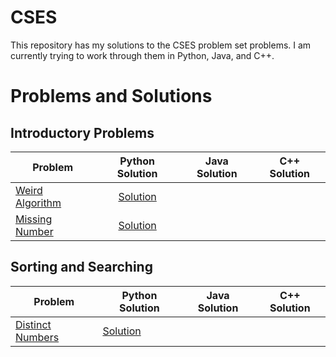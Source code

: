 # CSES 

This repository has my solutions to the CSES problem set problems. I am currently trying to work through them in Python, Java, and C++.

# Problems and Solutions

## Introductory Problems
| Problem | Python Solution | Java Solution | C++ Solution                                                               
|-|-|-|-|
| [Weird Algorithm](https://cses.fi/problemset/task/1068/)| <center>[Solution](https://github.com/Nathan-Kimm/CSES/blob/master/Introductory-Problems/WeirdAlgorithm/solution.py) | | | 
| [Missing Number](https://cses.fi/problemset/task/1083/)| <center>[Solution](https://github.com/Nathan-Kimm/CSES/blob/master/Introductory-Problems/MissingNumber/solution.py) | | |

## Sorting and Searching
| Problem | Python Solution | Java Solution | C++ Solution
|-|-|-|-|
| [Distinct Numbers](https://cses.fi/problemset/task/1621)     | [Solution](https://github.com/Nathan-Kimm/CSES/blob/master/Sorting-and-Searching/DistinctNumbers/solution.py) |                                                                                  |